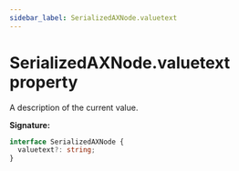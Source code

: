 ```yaml
---
sidebar_label: SerializedAXNode.valuetext
---
```


# SerializedAXNode.valuetext property

A description of the current value.

**Signature:**

```typescript
interface SerializedAXNode {
  valuetext?: string;
}
```
